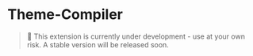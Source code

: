# Theme-Compiler
>🔨 This extension is currently under development - use at your own risk. A stable version will be released soon.
